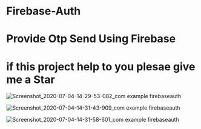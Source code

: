 # Firebase-Auth
# Provide Otp Send Using Firebase
# if this project help to you plesae give me a Star

![Screenshot_2020-07-04-14-29-53-082_com example firebaseauth](https://user-images.githubusercontent.com/38308526/86509932-619ec680-be09-11ea-9bae-bb3c6aa8ff68.jpg)


![Screenshot_2020-07-04-14-31-43-909_com example firebaseauth](https://user-images.githubusercontent.com/38308526/86509941-6f544c00-be09-11ea-95a9-c2d80aa5bdee.jpg)

![Screenshot_2020-07-04-14-31-58-601_com example firebaseauth](https://user-images.githubusercontent.com/38308526/86509945-75e2c380-be09-11ea-88ff-8f5cb08e60da.jpg)
